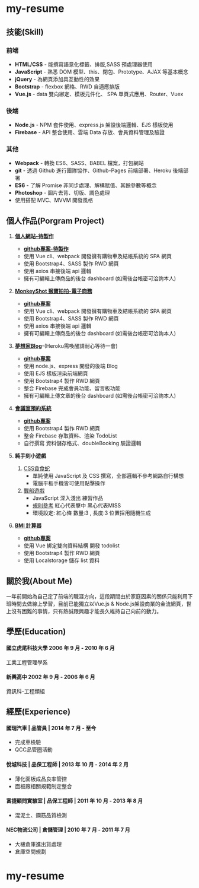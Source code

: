 # my-resume

## 技能(Skill)
### 前端
* **HTML/CSS** - 能撰寫語意化標籤、排版,SASS 預處理器使用
* **JavaScript** - 熟悉 DOM 模型、this、閉包、Prototype、AJAX 等基本概念
* **jQuery** - 為網頁添加具互動性的效果
* **Bootstrap** - flexbox 網格、RWD 自適應排版
* **Vue.js** - data 雙向綁定、模板元件化、 SPA 單頁式應用、Router、Vuex

### 後端
* **Node.js** - NPM 套件使用、express.js 架設後端邏輯、EJS 樣板使用
* **Firebase** -  API 整合使用、雲端 Data 存放、會員資料管理及驗證

### 其他
* **Webpack** - 轉換 ES6、SASS、BABEL 檔案，打包網站
* **git** - 透過 Github 進行團隊協作、Github-Pages 前端部署、Heroku 後端部署
* **ES6** - 了解 Promise 非同步處理、解構賦值、其餘參數等概念
* **Photoshop** - 圖片去背、切版、調色處理
* 使用搭配 MVC、MVVM 開發風格

## 個人作品(Porgram Project)
1. [**個人網站-待製作**](https://livepower0815.github.io/my-resume/dist/)
    * [**github專案-待製作**](https://github.com/livepower0815/my-resume)
    * 使用 Vue cli、webpack 開發擁有購物車及結帳系統的 SPA 網頁
    * 使用 Bootstrap4、SASS 製作 RWD 網頁
    * 使用 axios 串接後端 api 邏輯
    * 擁有可編輯上傳商品的後台 dashboard (如需後台帳密可洽詢本人)

2. [**MonkeyShot 猴寶拍拍-電子商務**](https://livepower0815.github.io/my-vue-cli3/dist/)
    * [**github專案**](https://github.com/livepower0815/my-vue-cli3)
    * 使用 Vue cli、webpack 開發擁有購物車及結帳系統的 SPA 網頁
    * 使用 Bootstrap4、SASS 製作 RWD 網頁
    * 使用 axios 串接後端 api 邏輯
    * 擁有可編輯上傳商品的後台 dashboard (如需後台帳密可洽詢本人)

3. [**夢想家Blog**](https://limitless-wildwood-49993.herokuapp.com/)-(Heroku需喚醒請耐心等待一會)
    * [**github專案**](https://github.com/livepower0815/myBlogApp)
    * 使用 node.js、express 開發的後端 Blog
    * 使用 EJS 樣板渲染前端網頁
    * 使用 Bootstrap4 製作 RWD 網頁
    * 整合 Firebase 完成會員功能、留言板功能
    * 擁有可編輯上傳文章的後台 dashboard (如需後台帳密可洽詢本人)

4. [**會議室預約系統**](https://livepower0815.github.io/test1/meetingRoom/)
    * [**github專案**](https://github.com/livepower0815/test1/tree/master/meetingRoom)
    * 使用 Bootstrap4 製作 RWD 網頁
    * 整合 Firebase 存取資料、渲染 TodoList
    * 自行撰寫 資料儲存格式、doubleBooking 驗證邏輯

5. **純手刻小遊戲**
    1. [CSS貪食蛇](https://livepower0815.github.io/test1/snakeGame/)
        * 單純使用 JavaScript 及 CSS 撰寫，全部邏輯不參考網路自行構想
        * 電腦平板手機皆可使用點擊操作
    2. [戰船遊戲](https://livepower0815.github.io/test1/hexSchool/the%20first%20days/battleShip.html)
        * JavaScript 深入淺出 練習作品
        * [規則參考](https://zh.wikipedia.org/wiki/海战_(游戏)) 紅心代表擊中 黑心代表MISS
        * 環境設定: 紅心條 數量:3 , 長度:3 位置採用隨機生成


6. [**BMI 計算器**](https://livepower0815.github.io/test1/hexSchool/day17(BMI計算)/)
    * [**github專案**](https://github.com/livepower0815/test1/tree/master/hexSchool/day17(BMI計算)/)
    * 使用 Vue 綁定雙向資料結構 開發 todolist
    * 使用 Bootstrap4 製作 RWD 網頁
    * 使用 Localstorage 儲存 list 資料


## 關於我(About Me)
一年前開始為自己定了前端的職涯方向，這段期間由於家庭因素的關係只能利用下班時間去做線上學習，目前已能獨立以Vue.js & Node.js架設商業的金流網頁，世上沒有困難的事情，只有熱誠跟興趣才能長久維持自己向前的動力。
## 學歷(Education)
#### 國立虎尾科技大學 2006 年 9 月 - 2010 年 6 月
工業工程管理學系
#### 新興高中 2002 年 9 月 - 2006 年 6 月
資訊科-工程類組

## 經歷(Experience)
#### 國瑞汽車 | 品管員 | 2014 年 7 月 - 至今
* 完成車檢驗
* QCC品管圈活動

#### 悅城科技 | 品保工程師 | 2013 年 10 月 - 2014 年 2 月
* 薄化面板成品良率管控
* 面板廠相關規範制定整合

#### 富捷顧問實驗室 | 品保工程師 | 2011 年 10 月 - 2013 年 8 月
* 混泥土、鋼筋品質檢測

#### NEC物流公司 | 倉儲管理 | 2010 年 7 月 - 2011 年 7 月
* 大樓倉庫進出貨處理
* 倉庫空間規劃



# my-resume
